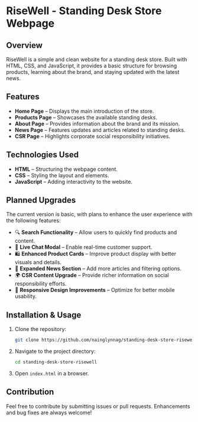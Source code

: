 # RiseWell - Standing Desk Store Webpage

## Overview
RiseWell is a simple and clean website for a standing desk store. Built with HTML, CSS, and JavaScript, it provides a basic structure for browsing products, learning about the brand, and staying updated with the latest news.

## Features
- **Home Page** – Displays the main introduction of the store.
- **Products Page** – Showcases the available standing desks.
- **About Page** – Provides information about the brand and its mission.
- **News Page** – Features updates and articles related to standing desks.
- **CSR Page** – Highlights corporate social responsibility initiatives.

## Technologies Used
- **HTML** – Structuring the webpage content.
- **CSS** – Styling the layout and elements.
- **JavaScript** – Adding interactivity to the website.

## Planned Upgrades
The current version is basic, with plans to enhance the user experience with the following features:
- 🔍 **Search Functionality** – Allow users to quickly find products and content.
- 💬 **Live Chat Modal** – Enable real-time customer support.
- 🛍 **Enhanced Product Cards** – Improve product display with better visuals and details.
- 📰 **Expanded News Section** – Add more articles and filtering options.
- 🌍 **CSR Content Upgrade** – Provide richer information on social responsibility efforts.
- 📱 **Responsive Design Improvements** – Optimize for better mobile usability.

## Installation & Usage
1. Clone the repository:
   ```sh
   git clone https://github.com/nainglynnag/standing-desk-store-risewell.git
   ```
2. Navigate to the project directory:
   ```sh
   cd standing-desk-store-risewell
   ```
3. Open `index.html` in a browser.

## Contribution
Feel free to contribute by submitting issues or pull requests. Enhancements and bug fixes are always welcome!